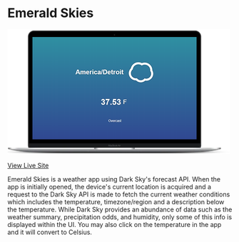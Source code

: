 # Emerald Skies

![Emearld Skies](weatherappcrop.png)

[View Live Site](https://anthonys1760.github.io/Weather-App/)

Emerald Skies is a weather app using Dark Sky's forecast API. When the app is initially opened, the device's current location is acquired and a request to the Dark Sky API is made to fetch the current weather conditions which includes the temperature, timezone/region and a description below the temperature. While Dark Sky provides an abundance of data such as the weather summary, precipitation odds, and humidity, only some of this info is displayed within the UI. You may also click on the temperature in the app and it will convert to Celsius.
